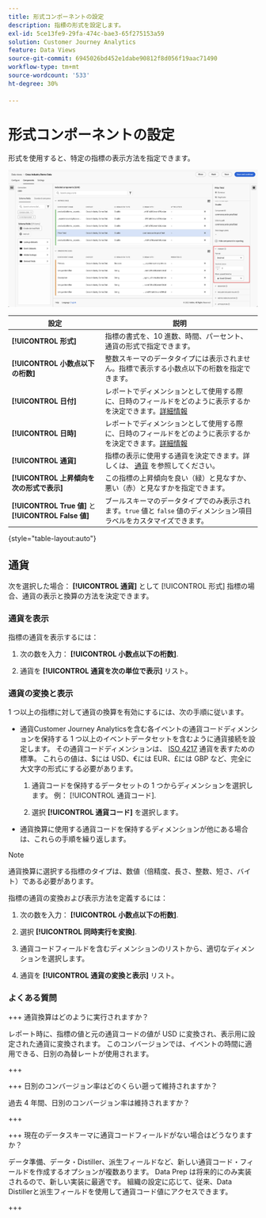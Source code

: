```yaml
---
title: 形式コンポーネントの設定
description: 指標の形式を設定します。
exl-id: 5ce13fe9-29fa-474c-bae3-65f275153a59
solution: Customer Journey Analytics
feature: Data Views
source-git-commit: 6945026bd452e1dabe90812f8d056f19aac71490
workflow-type: tm+mt
source-wordcount: '533'
ht-degree: 30%

---
```


# 形式コンポーネントの設定

形式を使用すると、特定の指標の表示方法を指定できます。

![形式設定](../assets/format-settings.png)

| 設定 | 説明 |
| --- | --- |
| **[!UICONTROL 形式]** | 指標の書式を、10 進数、時間、パーセント、通貨の形式で指定できます。 |
| **[!UICONTROL 小数点以下の桁数]** | 整数スキーマのデータタイプには表示されません。指標で表示する小数点以下の桁数を指定できます。 |
| **[!UICONTROL 日付]** | レポートでディメンションとして使用する際に、日時のフィールドをどのように表示するかを決定できます。[詳細情報](../../use-cases/data-views/data-views-usecases.md#date-and-date-time-use-cases) |
| **[!UICONTROL 日時]** | レポートでディメンションとして使用する際に、日時のフィールドをどのように表示するかを決定できます。[詳細情報](../../use-cases/data-views/data-views-usecases.md#date-and-date-time-use-cases) |
| **[!UICONTROL 通貨]** | 指標の表示に使用する通貨を決定できます。詳しくは、 [通貨](#currency) を参照してください。 |
| **[!UICONTROL 上昇傾向を次の形式で表示]** | この指標の上昇傾向を良い（緑）と見なすか、悪い（赤）と見なすかを指定できます。 |
| **[!UICONTROL True 値]** と **[!UICONTROL False 値]** | ブールスキーマのデータタイプでのみ表示されます。`true` 値と `false` 値のディメンション項目ラベルをカスタマイズできます。 |

{style="table-layout:auto"}

## 通貨

次を選択した場合： **[!UICONTROL 通貨]** として [!UICONTROL 形式] 指標の場合、通貨の表示と換算の方法を決定できます。

### 通貨を表示

指標の通貨を表示するには：

1. 次の数を入力： **[!UICONTROL 小数点以下の桁数]**.

1. 通貨を **[!UICONTROL 通貨を次の単位で表示]** リスト。


### 通貨の変換と表示

1 つ以上の指標に対して通貨の換算を有効にするには、次の手順に従います。

- 通貨Customer Journey Analyticsを含む各イベントの通貨コードディメンションを保持する 1 つ以上のイベントデータセットを含むように通貨接続を設定します。 その通貨コードディメンションは、 [ISO 4217](https://www.iso.org/iso-4217-currency-codes.html) 通貨を表すための標準。 これらの値は、$には USD、€には EUR、£には GBP など、完全に大文字の形式にする必要があります。

   1. 通貨コードを保持するデータセットの 1 つからディメンションを選択します。 例： [!UICONTROL 通貨コード].

   1. 選択 **[!UICONTROL 通貨コード]** を選択します。

- 通貨換算に使用する通貨コードを保持するディメンションが他にある場合は、これらの手順を繰り返します。

>[!NOTE]
>
>通貨換算に選択する指標のタイプは、数値（倍精度、長さ、整数、短さ、バイト）である必要があります。


指標の通貨の変換および表示方法を定義するには：

1. 次の数を入力： **[!UICONTROL 小数点以下の桁数]**.

1. 選択 **[!UICONTROL 同時実行を変換]**.

1. 通貨コードフィールドを含むディメンションのリストから、適切なディメンションを選択します。

1. 通貨を **[!UICONTROL 通貨の変換と表示]** リスト。

### よくある質問

+++ 通貨換算はどのように実行されますか？

レポート時に、指標の値と元の通貨コードの値が USD に変換され、表示用に設定された通貨に変換されます。 このコンバージョンでは、イベントの時間に適用できる、日別の為替レートが使用されます。

+++


+++ 日別のコンバージョン率はどのくらい遡って維持されますか？

過去 4 年間、日別のコンバージョン率は維持されますか？

+++


+++ 現在のデータスキーマに通貨コードフィールドがない場合はどうなりますか？

データ準備、データ・Distiller、派生フィールドなど、新しい通貨コード・フィールドを作成するオプションが複数あります。 Data Prep は将来的にのみ実装されるので、新しい実装に最適です。 組織の設定に応じて、従来、Data Distillerと派生フィールドを使用して通貨コード値にアクセスできます。

+++

